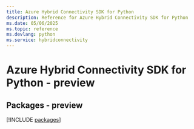 ```yaml
---
title: Azure Hybrid Connectivity SDK for Python
description: Reference for Azure Hybrid Connectivity SDK for Python
ms.date: 05/06/2025
ms.topic: reference
ms.devlang: python
ms.service: hybridconnectivity
---
```

# Azure Hybrid Connectivity SDK for Python - preview
## Packages - preview
[!INCLUDE [packages](hybrid-connectivity-index.md)]